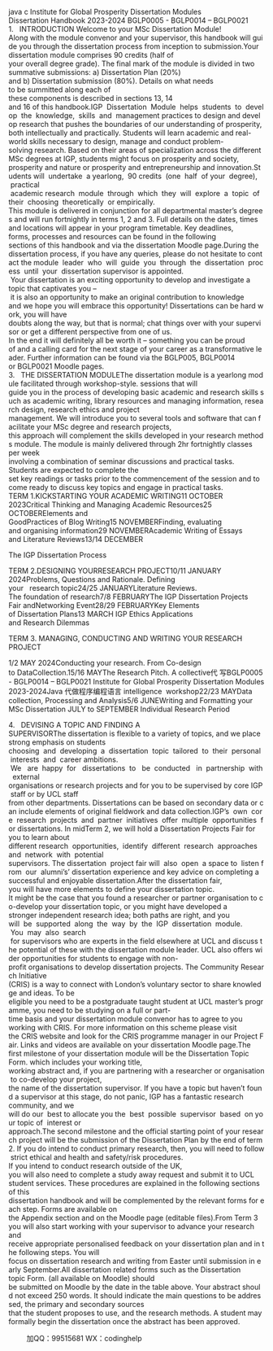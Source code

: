 java c
Institute for Global Prosperity Dissertation Modules
Dissertation Handbook 2023-2024
BGLP0005 - BGLP0014 – BGLP0021
1.   INTRODUCTION
Welcome to your MSc Dissertation Module! Along with the module convenor and your supervisor, this handbook will guide you through the dissertation process from inception to submission.Your dissertation module comprises 90 credits (half of your overall degree grade). The final mark of the module is divided in two summative submissions: a) Dissertation Plan (20%) and b) Dissertation submission (80%). Details on what needs to be summitted along each of these components is described in sections 13, 14 and 16 of this handbook.IGP  Dissertation  Module  helps  students  to  develop  the  knowledge,  skills  and  management practices to design and develop research that pushes the boundaries of our understanding of prosperity, both intellectually and practically. Students will learn academic and real-world skills necessary to design, manage and conduct problem-solving research. Based on their areas of specialization across the different MSc degrees at IGP, students might focus on prosperity and society, prosperity and nature or prosperity and entrepreneurship and innovation.Students will  undertake  a yearlong,  90 credits  (one  half  of your  degree),  practical  academic research  module  through  which  they  will  explore  a  topic  of  their  choosing  theoretically  or empirically. This module is delivered in conjunction for all departmental master’s degrees and will run fortnightly in terms 1, 2 and 3. Full details on the dates, times and locations will appear in your program timetable. Key deadlines, forms, processes and resources can be found in the following sections of this handbook and via the dissertation Moodle page.During the dissertation process, if you have any queries, please do not hesitate to contact the module  leader  who  will  guide  you  through  the  dissertation  process  until  your  dissertation supervisor is appointed.  Your dissertation is an exciting opportunity to develop and investigate a topic that captivates you – it is also an opportunity to make an original contribution to knowledge and we hope you will embrace this opportunity! Dissertations can be hard work, you will have doubts along the way, but that is normal; chat things over with your supervisor or get a different perspective from one of us. In the end it will definitely all be worth it – something you can be proud of and a calling card for the next stage of your career as a transformative leader.
Further information can be found via the BGLP005, BGLP0014 or BGLP0021 Moodle pages.
3.   THE DISSERTATION MODULEThe dissertation module is a yearlong module facilitated through workshop-style. sessions that will guide you in the process of developing basic academic and research skills such as academic writing, library resources and managing information, research design, research ethics and project management. We will introduce you to several tools and software that can facilitate your MSc degree and research projects, this approach will complement the skills developed in your research methods module. The module is mainly delivered through 2hr fortnightly classes per week involving a combination of seminar discussions and practical tasks. Students are expected to complete the set key readings or tasks prior to the commencement of the session and to come ready to discuss key topics and engage in practical tasks.
TERM 1.KICKSTARTING YOUR ACADEMIC WRITING11 OCTOBER 2023Critical Thinking and Managing Academic Resources25 OCTOBERElements and GoodPractices of Blog Writing15 NOVEMBERFinding, evaluating and organising information29 NOVEMBERAcademic Writing of Essays and Literature Reviews13/14 DECEMBER

The IGP Dissertation Process

TERM 2.DESIGNING YOURRESEARCH PROJECT10/11 JANUARY 2024Problems, Questions and Rationale. Defining your   research topic24/25 JANUARYLiterature Reviews. The foundation of research7/8 FEBRUARYThe IGP Dissertation Projects Fair andNetworking Event28/29 FEBRUARYKey Elements of Dissertation Plans13 MARCH
IGP Ethics Applications and Research Dilemmas


TERM 3.
MANAGING, CONDUCTING
AND WRITING YOUR
RESEARCH PROJECT


1/2 MAY 2024Conducting your research. From Co-design to DataCollection.15/16 MAYThe Research Pitch. A collective代 写BGLP0005 - BGLP0014 – BGLP0021 Institute for Global Prosperity Dissertation Modules 2023-2024Java
代做程序编程语言 intelligence  workshop22/23 MAYData collection, Processing and Analysis5/6 JUNEWriting and Formatting your MSc Dissertation
JULY to SEPTEMBER
Individual Research Period


4.   DEVISING A TOPIC AND FINDING A SUPERVISORThe dissertation is flexible to a variety of topics, and we place strong emphasis on students choosing  and  developing  a  dissertation  topic  tailored  to  their  personal  interests  and  career ambitions.  We   are  happy  for   dissertations  to   be  conducted   in  partnership  with  external organisations or research projects and for you to be supervised by core IGP staff or by UCL staff from other departments. Dissertations can be based on secondary data or can include elements of original fieldwork and data collection.IGP’s  own  core  research  projects  and  partner  initiatives  offer  multiple  opportunities  for dissertations. In midTerm 2, we will hold a Dissertation Projects Fair for you to learn about different research  opportunities,  identify  different  research  approaches  and  network  with  potential supervisors. The dissertation  project fair will  also  open  a space to  listen from  our  alumni’s’ dissertation experience and key advice on completing a successful and enjoyable dissertation.After the dissertation fair, you will have more elements to define your dissertation topic. It might be the case that you found a researcher or partner organisation to co-develop your dissertation topic, or you might have developed a stronger independent research idea; both paths are right, and you will  be  supported  along  the  way  by  the  IGP  dissertation  module.  You  may  also  search  for supervisors who are experts in the field elsewhere at UCL and discuss the potential of these with the dissertation module leader. UCL also offers wider opportunities for students to engage with non-profit organisations to develop dissertation projects. The Community Research Initiative (CRIS) is a way to connect with London’s voluntary sector to share knowledge and ideas. To be eligible you need to be a postgraduate taught student at UCL master’s programme, you need to be studying on a full or part-time basis and your dissertation module convenor has to agree to you working with CRIS. For more information on this scheme please visit the CRIS website and look for the CRIS programme manager in our Project Fair. Links and videos are available on your dissertation Moodle page.The first milestone of your dissertation module will be the Dissertation Topic Form. which includes your working title, working abstract and, if you are partnering with a researcher or organisation to co-develop your project, the name of the dissertation supervisor. If you have a topic but haven’t found a supervisor at this stage, do not panic, IGP has a fantastic research community, and we will do our  best to allocate you the  best  possible  supervisor  based  on your topic of  interest or approach.The second milestone and the official starting point of your research project will be the submission of the Dissertation Plan by the end of term 2. If you do intend to conduct primary research, then, you will need to follow strict ethical and health and safety/risk procedures. If you intend to conduct research outside of the UK, you will also need to complete a study away request and submit it to UCL student services. These procedures are explained in the following sections of this dissertation handbook and will be complemented by the relevant forms for each step. Forms are available on the Appendix section and on the Moodle page (editable files).From Term 3 you will also start working with your supervisor to advance your research and receive appropriate personalised feedback on your dissertation plan and in the following steps. You will focus on dissertation research and writing from Easter until submission in early September.All dissertation related forms such as the Dissertation topic Form. (all available on Moodle) should be submitted on Moodle by the date in the table above. Your abstract should not exceed 250 words. It should indicate the main questions to be addressed, the primary and secondary sources that the student proposes to use, and the research methods. A student may formally begin the dissertation once the abstract has been approved.







         
加QQ：99515681  WX：codinghelp
